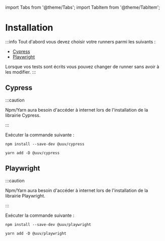 import Tabs from '@theme/Tabs';
import TabItem from '@theme/TabItem';

# Installation

:::info
Tout d'abord vous devez choisir votre runners parmi les suivants :
- [Cypress](#cypress)
- [Playwright](#playwright)

Lorsque vos tests sont écrits vous pouvez changer de runner sans avoir à les modifier.
:::

## Cypress

:::caution

Npm/Yarn aura besoin d'accéder à internet lors de l'installation de la librairie Cypress.

:::

Exécuter la commande suivante :

<Tabs>
<TabItem value="npm" label="Npm">

```shell
npm install --save-dev @uuv/cypress
```

</TabItem>
<TabItem value="Yarn" label="Yarn">

```shell
yarn add -D @uuv/cypress
```

</TabItem>
</Tabs>

## Playwright

:::caution

Npm/Yarn aura besoin d'accéder à internet lors de l'installation de la librairie Playwright.

:::

Exécuter la commande suivante :

<Tabs>
<TabItem value="npm" label="Npm">

```shell
npm install --save-dev @uuv/playwright
```

</TabItem>
<TabItem value="Yarn" label="Yarn">

```shell
yarn add -D @uuv/playwright
```

</TabItem>
</Tabs>
